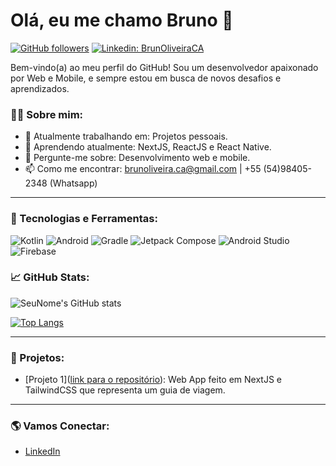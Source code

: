 # Olá, eu me chamo Bruno 👋

[![GitHub followers](https://img.shields.io/github/followers/seuusuario?label=Follow&style=social)](https://github.com/brunoliveiraca)
[![Linkedin: BrunOliveiraCA](https://img.shields.io/badge/-BrunOliveiraCA-blue?style=flat-square&logo=Linkedin&logoColor=white&link=https://www.linkedin.com/in/brunoliveiraca/)](https://www.linkedin.com/in/brunoliveiraca/)

Bem-vindo(a) ao meu perfil do GitHub! Sou um desenvolvedor apaixonado por Web e Mobile, e sempre estou em busca de novos desafios e aprendizados.

### 👨‍💻 Sobre mim:
- 🔭 Atualmente trabalhando em: Projetos pessoais.
- 🌱 Aprendendo atualmente: NextJS, ReactJS e React Native.
- 💬 Pergunte-me sobre: Desenvolvimento web e mobile.
- 📫 Como me encontrar: brunoliveira.ca@gmail.com | +55 (54)98405-2348 (Whatsapp)

---

### 🚀 Tecnologias e Ferramentas:
![Kotlin](https://img.shields.io/badge/Kotlin-0095D5?style=for-the-badge&logo=kotlin&logoColor=white)
![Android](https://img.shields.io/badge/Android-3DDC84?style=for-the-badge&logo=android&logoColor=white)
![Gradle](https://img.shields.io/badge/Gradle-02303A?style=for-the-badge&logo=gradle&logoColor=white)
![Jetpack Compose](https://img.shields.io/badge/Jetpack%20Compose-4285F4?style=for-the-badge&logo=jetpackcompose&logoColor=white)
![Android Studio](https://img.shields.io/badge/Android%20Studio-3DDC84?style=for-the-badge&logo=androidstudio&logoColor=white)
![Firebase](https://img.shields.io/badge/Firebase-FFCA28?style=for-the-badge&logo=firebase&logoColor=white)


### 📈 GitHub Stats:
![SeuNome's GitHub stats](https://github-readme-stats.vercel.app/api?username=brunoliveiraca&show_icons=true&theme=dark)

[![Top Langs](https://github-readme-stats.vercel.app/api/top-langs/?username=brunoliveiraca&layout=compact)](https://github.com/brunoliveiraca)

---

### 📂 Projetos:
- [Projeto 1]([link para o repositório](https://github.com/BrunOliveiraCA/travel-app)): Web App feito em NextJS e TailwindCSS que representa um guia de viagem.

---

### 🌎 Vamos Conectar:
- [LinkedIn](https://www.linkedin.com/in/brunoliveiraca/)
